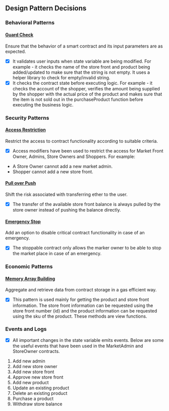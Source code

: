 ## Design Pattern Decisions
### Behavioral Patterns
#### [Guard Check](https://github.com/fravoll/solidity-patterns/blob/master/docs/guard_check.md)
Ensure that the behavior of a smart contract and its input parameters are as expected. 
- [x] It validates user inputs when state variable are being modified. For example - it checks the name of the store front and product being added/updated to make sure that the string is not empty. It uses a helper library to check for empty/invalid string.
- [x] It checks the contract state before executing logic. For example - it checks the account of the shopper, verifies the amount being supplied by the shopper with the actual price of the product and makes sure that the item is not sold out in the purchaseProduct function before executing the business logic.

### 	 Security Patterns
#### [Access Restriction](https://github.com/fravoll/solidity-patterns/blob/master/docs/access_restriction.md)
Restrict the access to contract functionality according to suitable criteria.
- [x] Access modifiers have been used to restrict the access for Market Front Owner, Admins, Store Owners and Shoppers. 
For example: 
- A Store Owner cannot add a new market admin. 
- Shopper cannot add a new store front.  

#### [Pull over Push ](https://github.com/fravoll/solidity-patterns/blob/master/docs/pull_over_push.md)
Shift the risk associated with transferring ether to the user. 
- [x] The transfer of the available store front balance is always pulled by the store owner instead of pushing the balance directly.
####  [Emergency Stop](https://github.com/fravoll/solidity-patterns/blob/master/docs/emergency_stop.md)
Add an option to disable critical contract functionality in case of an emergency. 
- [x] The stoppable contract only allows the marker owner to be able to stop the market place in case of an emergency.
###  Economic Patterns
#### [Memory Array Building ](https://github.com/fravoll/solidity-patterns/blob/master/docs/memory_array_building.md)
Aggregate and retrieve data from contract storage in a gas efficient way. 
- [x] This pattern is used mainly for getting the product and store front information. The store front information can be requested using the store front number (id) and the product information can be requested using the sku of the product. These methods are view functions.
### Events and Logs
- [x] All important changes in the state variable emits events. Below are some the useful events that have been used in the MarketAdmin and StoreOwner contracts.
 1. Add new admin
 2. Add new store owner
 3. Add new store front
 4. Approve new store front
 5. Add new product
 6. Update an existing product
 7. Delete an existing product
 8. Purchase a product
 9. Withdraw store balance
 
